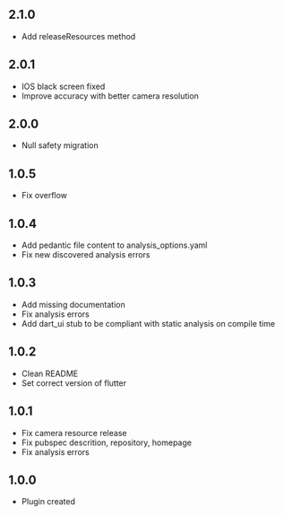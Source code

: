## 2.1.0

- Add releaseResources method

## 2.0.1

- IOS black screen fixed
- Improve accuracy with better camera resolution

## 2.0.0

- Null safety migration

## 1.0.5

- Fix overflow

## 1.0.4

- Add pedantic file content to analysis_options.yaml
- Fix new discovered analysis errors

## 1.0.3

- Add missing documentation
- Fix analysis errors
- Add dart_ui stub to be compliant with static analysis on compile time

## 1.0.2

- Clean README
- Set correct version of flutter

## 1.0.1

- Fix camera resource release
- Fix pubspec descrition, repository, homepage
- Fix analysis errors

## 1.0.0

- Plugin created
